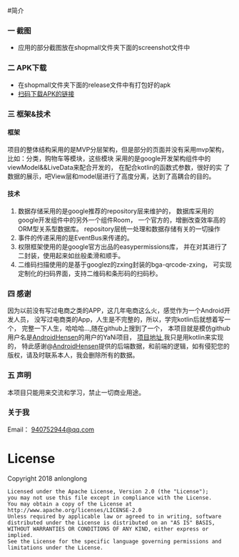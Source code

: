 #简介
### 一 截图
- 应用的部分截图放在shopmall文件夹下面的screenshot文件中
### 二 APK下载
- 在shopmall文件夹下面的release文件中有打包好的apk
- [扫码下载APK的链接](https://fir.im/8t1r)
### 三 框架&技术
#### 框架
   项目的整体结构采用的是MVP分层架构，但是部分的页面并没有采用mvp架构，
   比如：分类，购物车等模块，这些模块
   采用的是google开发架构组件中的viewModel&&LiveData来配合开发的，
   在配合kotlin的函数式参数，很好的实
   了数据的展示，吧View层和model层进行了高度分离，达到了高耦合的目的。
#### 技术
1. 数据存储采用的是google推荐的repository层来维护的，
数据库采用的google开发组件中的另外一个组件Room，
一个官方的，增删改查效率高的ORM型关系型数据库。
repository层统一处理和数据存储有关的一切操作
2. 事件的传递采用的是EventBus来传递的。
3. 权限框架使用的是google官方出品的easypermissions库，
并在对其进行了二封装，使用起来如丝般柔滑和顺手。
4. 二维码扫描使用的是基于googlez的zxing封装的bga-qrcode-zxing，
可实现定制化的扫码界面，支持二维码和条形码的扫码秒。
### 四 感谢
因为以前没有写过电商之类的APP，这几年电商这么火，感觉作为一个Android开发人员，
没写过电商类的App，人生是不完整的，所以，学完kotlin后就想着写一个，
完整一下人生，哈哈哈...,随在github上搜到了一个，
本项目就是模仿github用户名是[AndroidHensen](https://github.com/AndroidHensen)的用户的YaNi项目，
[项目地址](https://github.com/AndroidHensen/YaNi),我只是用kotlin来实现的，
特此感谢@[AndroidHensen](https://github.com/AndroidHensen)提供的后端数据，和前端的逻辑，如有侵犯您的版权，请及时联系本人，我会删除所有的数据。
### 五 声明
本项目只能用来交流和学习，禁止一切商业用途。

### 关于我
Email： 940752944@qq.com
#  License
Copyright 2018 anlonglong

    Licensed under the Apache License, Version 2.0 (the "License");
    you may not use this file except in compliance with the License.
    You may obtain a copy of the License at
    http://www.apache.org/licenses/LICENSE-2.0
    Unless required by applicable law or agreed to in writing, software
    distributed under the License is distributed on an "AS IS" BASIS,
    WITHOUT WARRANTIES OR CONDITIONS OF ANY KIND, either express or implied.
    See the License for the specific language governing permissions and
    limitations under the License.